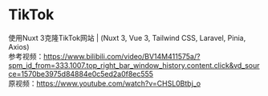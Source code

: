 # TikTok
使用Nuxt 3克隆TikTok网站 | (Nuxt 3, Vue 3, Tailwind CSS, Laravel, Pinia, Axios)<br>
参考视频：https://www.bilibili.com/video/BV14M411575a/?spm_id_from=333.1007.top_right_bar_window_history.content.click&vd_source=1570be3975d84884e0c5ed2a0f8ec555<br>
原视频：https://www.youtube.com/watch?v=CHSL0Btbj_o

